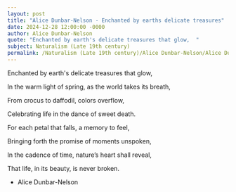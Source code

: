 ```yaml
---
layout: post
title: "Alice Dunbar-Nelson - Enchanted by earths delicate treasures"
date: 2024-12-28 12:00:00 -0000
author: Alice Dunbar-Nelson
quote: "Enchanted by earth's delicate treasures that glow,  "
subject: Naturalism (Late 19th century)
permalink: /Naturalism (Late 19th century)/Alice Dunbar-Nelson/Alice Dunbar-Nelson - Enchanted by earths delicate treasures
---
```


Enchanted by earth's delicate treasures that glow,  

In the warm light of spring, as the world takes its breath,  

From crocus to daffodil, colors overflow,  

Celebrating life in the dance of sweet death.


For each petal that falls, a memory to feel,  

Bringing forth the promise of moments unspoken,  

In the cadence of time, nature’s heart shall reveal,  

That life, in its beauty, is never broken.

- Alice Dunbar-Nelson
